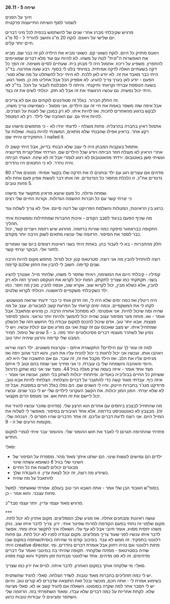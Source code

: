 **שיחה 5 \- 26.11**

חיוך על הפנים  
לשמור לסוף השיחה התייעצות פרקטית

מרגיש שקיבלתי מברג אחרי שנים של להשתמש בכפית לכל מיני דברים  
יום שלישי על ויואנס. לוקח 20 מ"ג וחושב להוריד ל \- 10 מ"ג.   
חיים יותר קלים. 

ויואנס מחזיק כל היום. לוקח כשאני קם. כשאני מביא את הילדה לגן זה כבר שם. מביא את האפשרות ה"זנית" לנוח על משהו. לא להיות עם עוד מלא דברים שמאיימים להתפרץ. משפיע על ריכוז. אתמול היה לי מבחן בית. שעתיים לסיים משימה. זה הפך כל דקה בשעתיים האלה לדקה אמיתית. במיוחד בלט לי בסוף. רבע שעה אחרונה. בד"כ היתי כבר מאבד את זה. לא יודע לאן ללכת. לא היתי יכול להשתלט על מה שלא סגור. הפעם \- יודע לאן בערך צריך להגיע. לא אספיק הכל אבל אחליט מה כן. מאוד רגוע. בשעה הנוספת עברתי וקראתי ותיקנתי. והיתה לי הסבלנות לעבור על הכל. בד"כ לא היתי יכול נפשית. גם עכשיו הרגשתי את זה אבל לא חזק. יכולתי לשים את זה בצד. 

זה החלק הברור. בגלל זה סטודנטים לוקחים גם אם לא צריכים.   
אבל איפה שזה משפר באמת את חיי זה עם הילדים. אני מסוגל \- כשמישהו צריך משהו, לבקש ברגוע מהאחרים לחכות. ואז להיות איתו. לא רק במובן של לענות על הצרכים. להיות איתי גם. עם האהבה שלי לילד. רק לא המטפל. 

אתמול ראיון בחברה בהרצליה. פחות מוצלח \- לדעתי יגידו לא \- כי מחפשים מישהו עם רקע אחר. בראיון אפילו שהבנתי שלא מתאים, המשכתי להיות בטוח. שאלות על התפקידים והיתי שם. I nailed it. 

אתמול בעקבות המבחן היה לי עצב שלא הבנתי בדיוק, אבל היתי קשוב לו.   
אחרי הראיון לא מוצלח חוזר הביתה ויודע שכל הילדים שם. הורדתי אפליקציית מדיטציה ועשיתי סשן באוטובוס. ירדתי מהאוטובוס לא רגוע לגמרי אבל זה לא שינה. הגעתי הביתה והיה נהדר. לא כי התנאים היו נהדרים.

מדהים אם עוצרים רגע עם ילד ונותנים לו את הדקה שלו בקשר אמיתי. מונעים אח"כ 80 נדנודים אח"כ. זו כלכלת מחסור כל הנדנודים. וזה אותו דבר לעשות אפיון פעם אחת ולא 5 פחות טובים. 

שמחה גדולה. כל פעם שיוצא מראיון מתקשר עוד מישהו.  
כי יצרתי קשר עם כל חברות ההשמה הגדולות. וקורות החיים שלי רצים

כרגע בין הראיונות, המטלות והשלמת הפרויקט של דטה סיינס. אולי לא צריך לשלוח עוד. 

מה שכיף הפעם בניגוד לסבב הקודם \- איכות החברות שמתחילות וממשיכות איתי תהליך.   
התקופה בבראוזוור סיפקה כמה שורות ברזומה. מהרגע שיש רזומה ויוצרים קשר, יכול כבר לספר את הסיפור. הרזומה שלי עכשיו מתאים לשוק הרבה יותר מקודם.

חלק מהחברות \- בא לי לעבוד בהן. באחת היתי בשני ראיונות רצופים ביום שני ואמורים לחזור אלי. הבוקר יצרתי קשר. 

רוצה להתחיל להבין מה אני רוצה. סטרטאפ קטן יכול לגדול. מחפש מקום להיות הרבה שנים קדימה. חשוב לי להבין את החזון שלכם קדימה. 

קמיליו \- קיבלתי היום את המשימה, ראיתי שחסר לי משהו, שלחתי מייל. אצטרך להציג בשני. תקתקתי כמו שצריך לתקתק. המוח יכול לקרוא את הטקסט הארוך הזה ולא רק להבין, אלא כשלא מבין, יכול לקרוא שוב. אקרא שוב, אנסה להבין. מבין מה חסר. כמו ילד כשקיבלתי משקפיים לראשונה. ויכולתי לקרוא שלטים. 

היה ריטלין ואז כמה ימים שלא היה לי, וזה חרפן אותי כי כבר ידעתי שרואה מטושטש. לקחו לי את המשקפיים. וכמה ימים קראתי על הפרעת קשב למבוגרים. עצב על מה שהיה ומה שיכול להיות. אני אופטימי. לא מסתכל אחורה הרבה. כן מרגיש ומתאבל. אבל אומר \- ואו. פותח פער מסיפור עצוב שהיה יכול להמשך ולהיות יותר טראגי. והופך לסיפור פצצות. אבא יותר טוב. אדם שיכול להכנס למקום עבודה בלי החשש הזה של הכשלון שמתחיל איתו. יש מצב שאכנס עם זה קצת ואני גם מודע וגם עם יכולת עכשיו. ויש לי נסיון של לשחרר מעצמי דברים פסיכולוגיים יותר מזה. ב \- 5 שנים של טיפול. תמיד המבט שלי קדימה והרצון שיהיה יותר טוב. 

למה זה עוזר לך עם הילדים? התקשורת איתם \- עקרונות פשוטים. ילד רוצה שיראו ויאהבו אותו. ועכשיו אני יכול לראות כי יכול להניח עליו את העין. והוא דבר אהוב ויפה ואז מניחים עליו את הלב. ואז הילד מקבל את זה, זה עובר. גם אם התשובה שלי היא לא. היופי והאהבה והשמחה שלי בו עוברת. כי אני מחייך ואני שמח בהם וטוב לי איתם.   
מצד אחד אומר \- איזה בעסה שרק מגלה בגיל 44\. ומצד שני אני כמו שחקן כדורגל ששיחק כל החיים בבוליביה באנדים. ופיתחתי יכולות לשחק בלי חמצן. ועכשיו אני אומר \- איזה כיף. עבדתי מאוד קשה כדי להתגבר על דברים והצלחתי. הצלחתי להיות אבא טוב, פרודקט מנג'ר בחברות הייטק. והיו לי השגים שם. הם נפלו בגלל חורים במסננת. אבל זה לא שלא יצרתי. המון המון יכולות. את הקשב העקרוני לילדים שלי יש לי כבר שנים. עכשיו יכול ליישם את זה תחת אש. אני מטפס הרים מקצועי. 

מה שהתחיל לבצבץ ביחסים עם אחרים הוא הרצון שלי. (מדהים שזוכר עכשיו להגיד את זה). מבצבץ לא כאנטגוניסט בדרמה. אלא אחד הגיבורים בסיפור. מאפשר לי לשלוח את המייל היום. אני רוצה לדעת דברים עליכם. זה אחד הדברים שהיו חסרים לי. הנכחה שלי. מקומות הרעים של ה \- 9\. 

פחדתי שהתרופה תגרום לי לאבד את חוש ההומור שלי. וההומור עבר איתי לגמרי למקום החדש. 

סאלי: 

* ילדים הם גמישים לעשות שינוי. הם ישתנו איתך מאוד מהר. מספרת על הסיפור של השינוי שלי בגיל 8 כשאמא עשתה שינוי  
* מבוגרים יכולים לשנות את כל החיים  
* כשיודע מה רוצה, זה יכול לצאת עדין. זו העבודה שלך.   
* להתאבל על מה שהיה

בסופ"ש האבוד הבן שלי אמר \- אתה האבא הכי טוב בעולם. אמרתי שאשתפר. למשל פחות עצבני. והוא אמר \- כן. 

מרגיש מאוד עצמי עדיין. יותר עצמי מבד"כ. 

\*\*\*  
עושה ראיונות ומבחנים אחלה. ואז מגיע שלב הממליצים. מקום אחרון לא יכול לתת. מקום שלפני זה נתתי בפעם הקודמת למרות שפיטר אותי. ירון. צריך לדבר איתו שוב. נותן משהו יחסית מסויג. אומר חיובי אבל לא עף עלי. השאלה איך לתקשר איתו ומתי. אפשר לדבר איתו עכשיו לפני שעוד צריך ממליצים. מקום עבודה לפניו לא יכול לתת. גם פחות רלוונטי בתפקיד. זה ממש לא עבד. בסיבוב קודם מי שהיתה בוסית/שותפה במקום שבו היתי creative director. פחות רלוונטי וגם נהיה רחוק אבל אומרת דברים נהדרים. ומי שהיה בסטרטאפ \- מפתח שלקחתי. תקופה שהיתי בה במיטבי ואומר עלי דברים מדהימים. זה לא סט מדהים. אחד שרלוונטי מבחינת זמן ותפקיד והוא קצת מסויג

סאלי: מי שלקחה אותך במקום האחרון. לדבר איתה. לגייס את ירון כמו שצריך. 

יש לי כמה תהליכים בחברות מאוד טובות. לשדר הצלחה. סאלי: להגיד שהשתנית.   
בשימוע אמרת לי \- אתה חכם, מוכשר ובכל זאת התוצאה שדברים לא קורים טוב. והיום יש לי הסבר אחר למה שקרה בסומוטו. השאלה אם להגיד קשב או לא. סאלי מציעה שלא. לקחת אחריות על כמה דברים שלא עבדו. ומאוד השתפרתי בזה. הרזומה שלי השתפר ומציעים לי עבודות טובות כרגע. 


